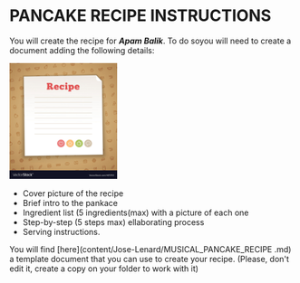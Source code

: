 # PANCAKE RECIPE INSTRUCTIONS

You will create the recipe for _**Apam Balik**_. To do soyou will need to create a document adding the following details:

<img src="https://raw.githubusercontent.com/Lenardgeorge/musical-pancake/master/content/Carla-Karl/images/cover.jpeg" alt="Readme cover picture" style="zoom:20%;" />



* Cover picture of the recipe
* Brief intro to the pankace
* Ingredient list (5 ingredients(max) with a picture of each one
* Step-by-step (5 steps max) ellaborating process
* Serving instructions.

You will find  [here](content/Jose-Lenard/MUSICAL_PANCAKE_RECIPE .md) a template document that you can use to create your recipe. (Please, don't edit it, create a copy on your folder to work with it)